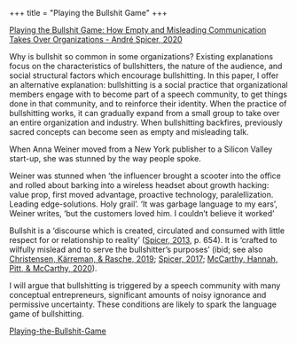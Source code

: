 +++
title = "Playing the Bullshit Game"
+++


[Playing the Bullshit Game: How Empty and Misleading Communication Takes Over Organizations - André Spicer, 2020](https://journals.sagepub.com/doi/10.1177/2631787720929704)

Why is bullshit so common in some organizations? Existing explanations focus on the characteristics of bullshitters, the nature of the audience, and social structural factors which encourage bullshitting. In this paper, I offer an alternative explanation: bullshitting is a social practice that organizational members engage with to become part of a speech community, to get things done in that community, and to reinforce their identity. When the practice of bullshitting works, it can gradually expand from a small group to take over an entire organization and industry. When bullshitting backfires, previously sacred concepts can become seen as empty and misleading talk.

When Anna Weiner moved from a New York publisher to a Silicon Valley start-up, she was stunned by the way people spoke.

Weiner was stunned when ‘the influencer brought a scooter into the office and rolled about barking into a wireless headset about growth hacking: value prop, first moved advantage, proactive technology, paralellization. Leading edge-solutions. Holy grail’. ‘It was garbage language to my ears’, Weiner writes, ‘but the customers loved him. I couldn’t believe it worked’

Bullshit is a ‘discourse which is created, circulated and consumed with little respect for or relationship to reality’ ([Spicer, 2013](https://journals.sagepub.com/doi/10.1177/2631787720929704#), p. 654). It is ‘crafted to wilfully mislead and to serve the bullshitter’s purposes’ (ibid; see also [Christensen, Kärreman, & Rasche, 2019](https://journals.sagepub.com/doi/10.1177/2631787720929704#); [Spicer, 2017](https://journals.sagepub.com/doi/10.1177/2631787720929704#); [McCarthy, Hannah, Pitt, & McCarthy, 2020](https://journals.sagepub.com/doi/10.1177/2631787720929704#)).

I will argue that bullshitting is triggered by a speech community with many conceptual entrepreneurs, significant amounts of noisy ignorance and permissive uncertainty. These conditions are likely to spark the language game of bullshitting.

[Playing-the-Bullshit-Game](/notes/attachments/Playing-the-Bullshit-Game.pdf)